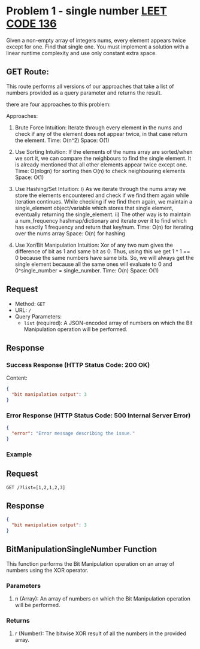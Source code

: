 # Problem 1 - single number [ LEET CODE 136 ](https://leetcode.com/problems/single-number/description/)

Given a non-empty array of integers nums, every element appears twice except for one. Find that single one.
You must implement a solution with a linear runtime complexity and use only constant extra space.

## GET Route:

This route performs all versions of our approaches that take a list of numbers provided as a query parameter and returns the result.

there are four approaches to this problem:

Approaches:

1. Brute Force
Intuition:
Iterate through every element in the nums and check if any of the element does not appear twice, in that case return the element.
Time: O(n^2)
Space: O(1)

2. Use Sorting
Intuition:
If the elements of the nums array are sorted/when we sort it, we can compare the neighbours to find the single element. It is already mentioned that all other elements appear twice except one.
Time: O(nlogn) for sorting then O(n) to check neighbouring elements
Space: O(1)

3. Use Hashing/Set
Intuition:
i) As we iterate through the nums array we store the elements encountered and check if we find them again while iteration continues. While checking if we find them again, we maintain a single_element object/variable which stores that single element, eventually returning the single_element.
ii) The other way is to maintain a num_frequency hashmap/dictionary and iterate over it to find which has exactly 1 frequency and return that key/num.
Time: O(n) for iterating over the nums array
Space: O(n) for hashing

4. Use Xor/Bit Manipulation
Intuition:
Xor of any two num gives the difference of bit as 1 and same bit as 0.
Thus, using this we get 1 ^ 1 == 0 because the same numbers have same bits.
So, we will always get the single element because all the same ones will evaluate to 0 and 0^single_number = single_number.
Time: O(n)
Space: O(1)

## Request

- Method: `GET`
- URL: `/`
- Query Parameters:
  - `list` (required): A JSON-encoded array of numbers on which the Bit Manipulation operation will be performed.

## Response

### Success Response (HTTP Status Code: 200 OK)

Content:
```json
{
  "bit manipulation output": 3
}

```

### Error Response (HTTP Status Code: 500 Internal Server Error)

```json
{
  "error": "Error message describing the issue."
}

```

### Example

## Request

```url
GET /?list=[1,2,1,2,3]
```

## Response

```json
{
  "bit manipulation output": 3
}
```

## BitManipulationSingleNumber Function

This function performs the Bit Manipulation operation on an array of numbers using the XOR operator.

### Parameters

1. n (Array): An array of numbers on which the Bit Manipulation operation will be performed.

### Returns

1. r (Number): The bitwise XOR result of all the numbers in the provided array.

